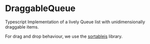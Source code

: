# DraggableQueue
Typescript Implementation of a lively Queue list with unidimensionally draggable items.

For drag and drop behaviour, we use the [sortablejs](https://github.com/SortableJS/Sortable) library.
